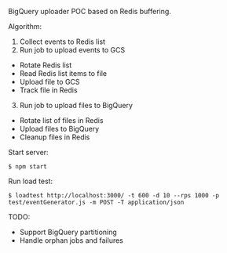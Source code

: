 BigQuery uploader POC based on Redis buffering.

Algorithm:
1. Collect events to Redis list
2. Run job to upload events to GCS
* Rotate Redis list
* Read Redis list items to file
* Upload file to GCS
* Track file in Redis
3. Run job to upload files to BigQuery
* Rotate list of files in Redis
* Upload files to BigQuery
* Cleanup files in Redis

Start server:
```
$ npm start
```

Run load test:
```
$ loadtest http://localhost:3000/ -t 600 -d 10 --rps 1000 -p test/eventGenerator.js -m POST -T application/json
```

TODO:
* Support BigQuery partitioning
* Handle orphan jobs and failures